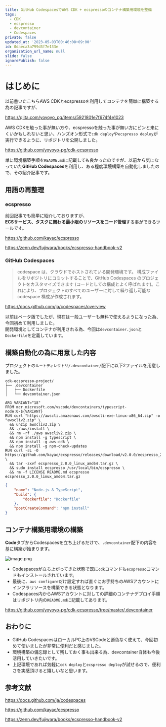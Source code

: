 ```yaml
---
title: GitHub CodespacesでAWS CDK + ecspressoのコンテナ構築用環境を整備
tags:
  - CDK
  - ecspresso
  - devcontainer
  - Codespaces
private: false
updated_at: '2023-05-03T00:46:08+09:00'
id: 0daeca3a799d3f7e133e
organization_url_name: null
slide: false
ignorePublish: false
---
```

# はじめに

以前書いたこちらAWS CDKとecspressoを利用してコンテナを簡単に構築する為の記事ですが、

https://qiita.com/yoyoyo_pg/items/5921801e7f674f4e1023

AWS CDKを触った事が無い方や、ecspressoを触った事が無い方にピンと来にくいかもしれないと思い、ハンズオン形式で`cdk deploy`や`ecspresso deploy`が実行できるように、リポジトリを公開しました。

https://github.com/yoyoyo-pg/cdk-ecspresso

単に環境構築手順を`README.md`に記載しても良かったのですが、以前から気になっていた**GitHub Codespaces**を利用し、ある程度環境構築を自動化しましたので、その紹介記事です。

## 用語の再整理

### ecspresso

前回記事でも簡単に紹介しておりますが、  
**ECSサービス、タスクに関わる最小限のリソースをコード管理**する事ができるツールです。

https://github.com/kayac/ecspresso

https://zenn.dev/fujiwara/books/ecspresso-handbook-v2

### GitHub Codespaces

>codespace は、クラウドでホストされている開発環境です。 構成ファイルをリポジトリにコミットすることで、GitHub Codespaces のプロジェクトをカスタマイズできます (コードとしての構成とよく呼ばれます)。これにより、プロジェクトのすべてのユーザーに対して繰り返し可能な codespace 構成が作成されます。

https://docs.github.com/ja/codespaces/overview

以前はベータ版でしたが、現在は一般ユーザーも無料で使えるようになった為、今回初めて利用しました。  
開発環境としてコンテナが利用される為、今回は`devcontainer.json`と`Dockerfile`を定義しています。

## 構築自動化の為に用意した内容

プロジェクトの`ルートディレクトリ/.devcontainer/`配下に以下2ファイルを用意しました。

```
cdk-ecspresso-project/
├── .devcontainer
│   ├── Dockerfile
│   └── devcontainer.json
```

```Dockerfile:Dockerfile
ARG VARIANT="18"
FROM mcr.microsoft.com/vscode/devcontainers/typescript-node:0-${VARIANT}
RUN curl "https://awscli.amazonaws.com/awscli-exe-linux-x86_64.zip" -o "awscliv2.zip" \
  && unzip awscliv2.zip \
  && ./aws/install \
  && rm -rf ./aws awscliv2.zip \
  && npm install -g typescript \
  && npm install -g aws-cdk \
  && npm install -g npm-check-updates
RUN curl -sL -O https://github.com/kayac/ecspresso/releases/download/v2.0.0/ecspresso_2.0.0_linux_amd64.tar.gz \
  && tar -zxvf ecspresso_2.0.0_linux_amd64.tar.gz \
  && sudo install ecspresso /usr/local/bin/ecspresso \
  && rm -f LICENSE README.md ecspresso ecspresso_2.0.0_linux_amd64.tar.gz
```

```json:devcontainer.json
{
	"name": "Node.js & TypeScript",
	"build": {
		"dockerfile": "Dockerfile"
	},
    "postCreateCommand": "npm install"
}
```

## コンテナ構築用環境の構築

**Code**タブからCodespacesを立ち上げるだけで、`.devcontainer`配下の内容を基に構築が始まります。

![image.png](https://qiita-image-store.s3.ap-northeast-1.amazonaws.com/0/411902/ca04d821-2e31-dce7-851f-c7360cc1759f.png)

- Codespacesが立ち上がってきた状態で既に`cdk`コマンドも`ecspresso`コマンドもインストールされています。  
- 最後に、`aws configure`だけ設定すれば直ぐにお手持ちのAWSアカウントにインフラリソースを構築できる状態となります。
- Codespaces内からAWSアカウントに対しての詳細のコンテナデプロイ手順はリポジトリ内の`README.md`に記載してあります。

https://github.com/yoyoyo-pg/cdk-ecspresso/tree/master/.devcontainer

## おわりに

- GitHub CodespacesはローカルPC上のVSCodeと遜色なく使えて、今回初めて使いましたが非常に便利だと感じました。
- 環境構築の備忘録として残しておく事も出来る為、devcontainer自体も今後活用していきたいです。
- 上記環境であれば気軽に`cdk deploy`と`ecspresso deploy`が試せるので、便利さを実感頂けると嬉しいなと思います。

## 参考文献

https://docs.github.com/ja/codespaces

https://github.com/kayac/ecspresso

https://zenn.dev/fujiwara/books/ecspresso-handbook-v2
